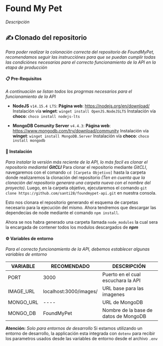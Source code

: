 # Found My Pet
*Descripción*
## ✍️ Clonado del repositorio
*Para poder realizar la colonación correcta del repositorio de FoundMyPet, recomendamos seguir las instrucciónes para que se puedan cumplir todas las condiciónes necesarias para el correcto funcionamiento de la API en la etapa de producción*
#### 📋 Pre-Requisitos
*A continuación se listan todos los progrmas necesarios para el funcionamiento de la API*
- **NodeJS** `v14.15.4 LTS`:
**Página web**: https://nodejs.org/en/download/
Instalación vía **winget**: `winget install OpenJS.NodeJSLTS`
Instalación vía **choco**:  `choco install nodejs-lts`

- **MongoDB Comunity Server** `v4.4.3`:
**Página web**: https://www.mongodb.com/try/download/community
Instalación vía **winget**: `winget install MongoDB.Server`
Instalación vía **choco**:  `choco install mongodb`

#### 🔧 Instalación
*Para instalar la versión más reciente de la API, lo más facil es clonar el repositorio mediantel **GitCLI***
Para clonar el repositorio mediante *GitCLI*, navegaremos con el comando `cd [Carpeta Objetivo]` hasta la carpeta donde realizaremos la clonación del repositorio *(Ten en cuenta que la clonación del repositorio generara una carpeta nueva con el nombre del proyecto)*. Luego, en la carpeta objetivo, ejecutaremos el comando `git clone https://github.com/santi28/foundmypet-api.git` en nuestra consola.

Esto nos clonara el repositorio generando el esquema de carpetas necesario para la ejecución del mismo. Ahora tendremos que descargar las dependecias de node mediante el comando `npm install`.

Ahora se nos habra generado una carpeta llamada `node_modules` la cual sera la encargada de contener todos los modulos descargados de ***npm***

#### ⚙️ Variables de entorno
*Para el correcto funcionamiento de la API, debemos establecer algunas variables de entorno*

|  VARIABLE    |  RECOMENDADO             |  DESCRIPCIÓN                            |
| ------------ | ------------------------ | --------------------------------------- |
|  PORT        |  3000                    |  Puerto en el cual escuchara la API     |
|  IMAGE_URL   |  localhost:3000/images/  |  URL base para las imagenes             |
|  MONGO_URL   |  ----                    |  URL de MongoDB                         |
|  MONGO_DB    |  FoundMyPet              |  Nombre de la base de datos de MongoDB  |


**Atención:** *Solo para entornos de desarrollo*
Si estamos utilizando un entorno de desarrollo, la applicación esta integrada con `dotenv` para recibir los parametros usados desde las variables de entorno desde el archivo `.env`